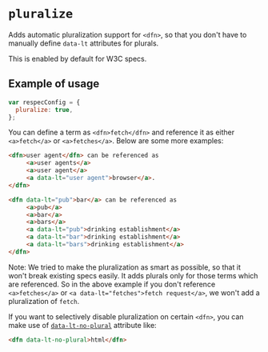 # `pluralize`

Adds automatic pluralization support for `<dfn>`, so that you don't have to manually define `data-lt` attributes for plurals.

This is enabled by default for W3C specs.

## Example of usage

```js "example": "Enable automatic pluralization."
var respecConfig = {
  pluralize: true,
};
```

You can define a term as `<dfn>fetch</dfn>` and reference it as either `<a>fetch</a>` or `<a>fetches</a>`.
Below are some more examples:

```html
<dfn>user agent</dfn> can be referenced as
     <a>user agents</a>
     <a>user agent</a>
     <a data-lt="user agent">browser</a>.
</dfn>

<dfn data-lt="pub">bar</a> can be referenced as
     <a>pub</a>
     <a>bar</a>
     <a>bars</a>
     <a data-lt="pub">drinking establishment</a>
     <a data-lt="bar">drinking establishment</a>
     <a data-lt="bars">drinking establishment</a>
</dfn>
```

Note: We tried to make the pluralization as smart as possible, so that it won't break existing specs easily. It adds plurals only for those terms which are referenced. So in the above example if you don't reference `<a>fetches</a>` or `<a data-lt="fetches">fetch request</a>`, we won't add a pluralization of `fetch`.

If you want to selectively disable pluralization on certain `<dfn>`, you can make use of [`data-lt-no-plural`](data-lt-no-plural) attribute like:

```html "example": "Skip automatic pluralization per <dfn>."
<dfn data-lt-no-plural>html</dfn>
```
